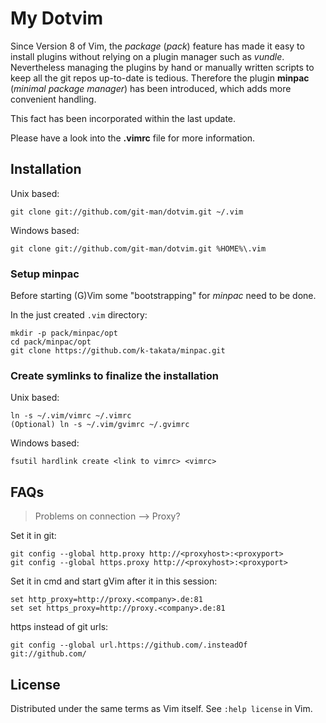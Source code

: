 # My Dotvim

Since Version 8 of Vim, the *package* (*pack*) feature has made it easy to
install plugins without relying on a plugin manager such as *vundle*.
Nevertheless managing the plugins by hand or manually written scripts to keep
all the git repos up-to-date is tedious. Therefore the plugin **minpac** (*minimal
package manager*) has been introduced, which adds more convenient handling.

This fact has been incorporated within the last update.

Please have a look into the **.vimrc** file for more information.

## Installation

Unix based:
```
git clone git://github.com/git-man/dotvim.git ~/.vim
```
Windows based:
```
git clone git://github.com/git-man/dotvim.git %HOME%\.vim
```

### Setup minpac

Before starting (G)Vim some "bootstrapping" for *minpac* need to be done.

In the just created `.vim` directory:

```
mkdir -p pack/minpac/opt
cd pack/minpac/opt
git clone https://github.com/k-takata/minpac.git
```

### Create symlinks to finalize the installation

Unix based:
```
ln -s ~/.vim/vimrc ~/.vimrc
(Optional) ln -s ~/.vim/gvimrc ~/.gvimrc
```
Windows based:
```
fsutil hardlink create <link to vimrc> <vimrc>
```

## FAQs

> Problems on connection --\> Proxy?

Set it in git:
```
git config --global http.proxy http://<proxyhost>:<proxyport>
git config --global https.proxy http://<proxyhost>:<proxyport>
```

Set it in cmd and start gVim after it in this session:
```
set http_proxy=http://proxy.<company>.de:81
set set https_proxy=http://proxy.<company>.de:81
```

https instead of git urls:
```
git config --global url.https://github.com/.insteadOf git://github.com/
```


## License

Distributed under the same terms as Vim itself.
See `:help license` in Vim.
